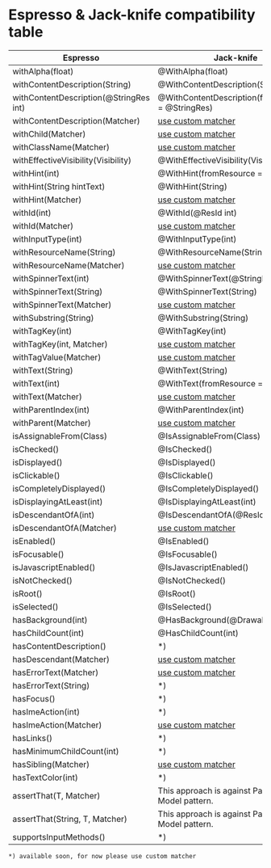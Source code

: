# Espresso & Jack-knife compatibility table
| Espresso                                  | Jack-knife                                            |
| ----------------------------------------- | ----------------------------------------------------- |
| withAlpha(float)                          | @WithAlpha(float)                                     |
| withContentDescription(String)            | @WithContentDescription(String)                       |
| withContentDescription(@StringRes int)    | @WithContentDescription(fromResource = @StringRes)    |
| withContentDescription(Matcher<String>)   | [use custom matcher](use-custom-matcher.md)           |
| withChild(Matcher<View>)                  | [use custom matcher](use-custom-matcher.md)           |                                   
| withClassName(Matcher<String>)            | [use custom matcher](use-custom-matcher.md)           |
| withEffectiveVisibility(Visibility)       | @WithEffectiveVisibility(Visibility)                  |
| withHint(int)                             | @WithHint(fromResource = @StringRes)                  |
| withHint(String hintText)                 | @WithHint(String)                                     |
| withHint(Matcher<String>)                 | [use custom matcher](use-custom-matcher.md)           |
| withId(int)                               | @WithId(@ResId int)                                   |
| withId(Matcher<Integer>)                  | [use custom matcher](use-custom-matcher.md)           |
| withInputType(int)                        | @WithInputType(int)                                   |
| withResourceName(String)                  | @WithResourceName(String)                             |
| withResourceName(Matcher<String>)         | [use custom matcher](use-custom-matcher.md)           |
| withSpinnerText(int)                      | @WithSpinnerText(@StringRes int)                      |
| withSpinnerText(String)                   | @WithSpinnerText(String)                              |
| withSpinnerText(Matcher<String>)          | [use custom matcher](use-custom-matcher.md)           |
| withSubstring(String)                     | @WithSubstring(String)                                |
| withTagKey(int)                           | @WithTagKey(int)                                      |
| withTagKey(int, Matcher<Object>)          | [use custom matcher](use-custom-matcher.md)           |
| withTagValue(Matcher<Object>)             | [use custom matcher](use-custom-matcher.md)           |
| withText(String)                          | @WithText(String)                                     |
| withText(int)                             | @WithText(fromResource = @StringRes)                  |
| withText(Matcher<String>)                 | [use custom matcher](use-custom-matcher.md)           |
| withParentIndex(int)                      | @WithParentIndex(int)                                 |
| withParent(Matcher<View>)                 | [use custom matcher](use-custom-matcher.md)           |
| isAssignableFrom(Class)                   | @IsAssignableFrom(Class)                              |
| isChecked()                               | @IsChecked()                                          |
| isDisplayed()                             | @IsDisplayed()                                        |
| isClickable()                             | @IsClickable()                                        |
| isCompletelyDisplayed()                   | @IsCompletelyDisplayed()                              |
| isDisplayingAtLeast(int)                  | @IsDisplayingAtLeast(int)                             |
| isDescendantOfA(int)                      | @IsDescendantOfA(@ResId int)                          |
| isDescendantOfA(Matcher<View>)            | [use custom matcher](use-custom-matcher.md)           |
| isEnabled()                               | @IsEnabled()                                          |
| isFocusable()                             | @IsFocusable()                                        |
| isJavascriptEnabled()                     | @IsJavascriptEnabled()                                |
| isNotChecked()                            | @IsNotChecked()                                       |       
| isRoot()                                  | @IsRoot()                                             |
| isSelected()                              | @IsSelected()                                         |
| hasBackground(int)                        | @HasBackground(@DrawableRes int)                      |
| hasChildCount(int)                        | @HasChildCount(int)                                   |
| hasContentDescription()                   | *)                                                    |
| hasDescendant(Matcher<View>)              | [use custom matcher](use-custom-matcher.md)           |
| hasErrorText(Matcher<String>)             | [use custom matcher](use-custom-matcher.md)           |
| hasErrorText(String)                      | *)                                                    |
| hasFocus()                                | *)                                                    |
| hasImeAction(int)                         | *)                                                    |
| hasImeAction(Matcher<Integer>)            | [use custom matcher](use-custom-matcher.md)           |
| hasLinks()                                | *)                                                    |
| hasMinimumChildCount(int)                 | *)                                                    |
| hasSibling(Matcher<View>)                 | [use custom matcher](use-custom-matcher.md)           |
| hasTextColor(int)                         | *)                                                    |
| assertThat(T, Matcher<T>)                 | This approach is against Page Object Model pattern.   |
| assertThat(String, T, Matcher<T>)         | This approach is against Page Object Model pattern.   |
| supportsInputMethods()                    | *)                                                    |

```
*) available soon, for now please use custom matcher
```
